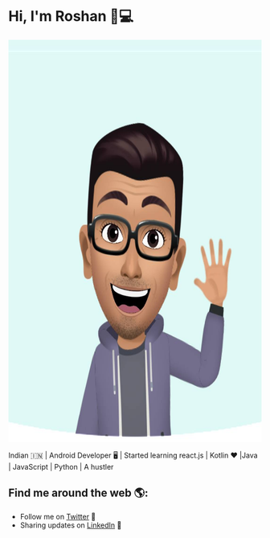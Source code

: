 # Hi, I'm Roshan 👋💻
<img src="https://github.com/Aaarke/Aaarke/blob/master/106175330_2996691820447811_5663645525588647653_o.jpg" alt="banner that says Roshan  -
 software engineer" width="100%" height="800">


Indian 🇮🇳 | Android Developer 🖥️ | Started learning react.js | 
Kotlin ♥️ |Java | JavaScript | Python | A hustler


## Find me around the web 🌎:
- Follow me on <a href="https://twitter.com/roshan_aaarke">Twitter</a> 🏓
- Sharing updates on <a href="https://www.linkedin.com/in/aaarke/">LinkedIn</a> 💼
